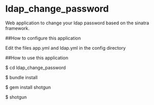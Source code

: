 ldap_change_password
====================

Web application to change your ldap password based on the sinatra framework.

##How to configure this application

Edit the files app.yml and ldap.yml in the config directory

##How to use this application

  $ cd ldap_change_password

  $ bundle install

  $ gem install shotgun

  $ shotgun


